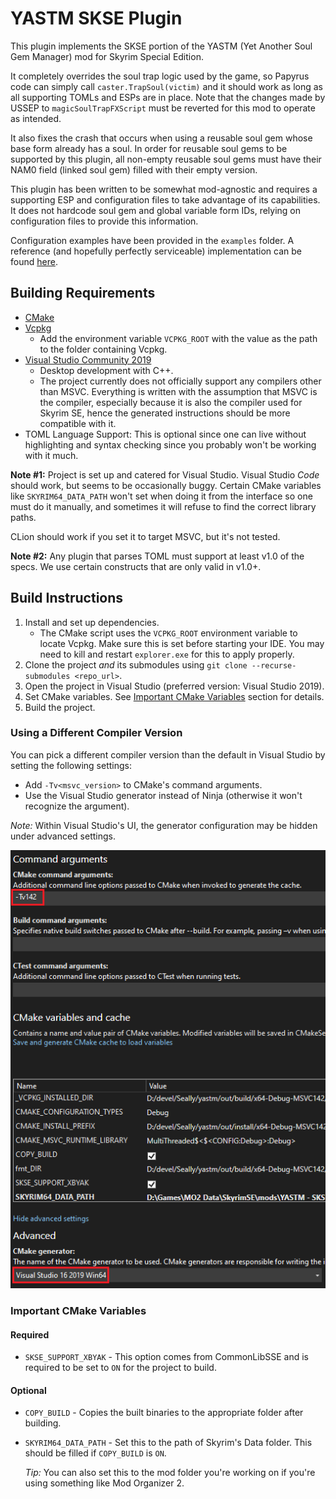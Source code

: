 # YASTM SKSE Plugin

This plugin implements the SKSE portion of the YASTM (Yet Another Soul Gem
Manager) mod for Skyrim Special Edition.

It completely overrides the soul trap logic used by the game, so Papyrus code
can simply call `caster.TrapSoul(victim)` and it should work as long as all
supporting TOMLs and ESPs are in place. Note that the changes made by USSEP to
`magicSoulTrapFXScript` must be reverted for this mod to operate as intended.

It also fixes the crash that occurs when using a reusable soul gem whose base
form already has a soul. In order for reusable soul gems to be supported by this
plugin, all non-empty reusable soul gems must have their NAM0 field (linked soul
gem) filled with their empty version.

This plugin has been written to be somewhat mod-agnostic and requires a
supporting ESP and configuration files to take advantage of its capabilities.
It does not hardcode soul gem and global variable form IDs, relying on
configuration files to provide this information.

Configuration examples have been provided in the `examples` folder. A reference
(and hopefully perfectly serviceable) implementation can be found
[here](https://github.com/Seally/yastm-ck).

## Building Requirements

* [CMake](https://cmake.org/)
* [Vcpkg](https://github.com/microsoft/vcpkg)
  * Add the environment variable `VCPKG_ROOT` with the value as the path to
    the folder containing Vcpkg.
* [Visual Studio Community 2019](https://visualstudio.microsoft.com/)
  * Desktop development with C++.
  * The project currently does not officially support any compilers other than
    MSVC. Everything is written with the assumption that MSVC is the compiler,
    especially because it is also the compiler used for Skyrim SE, hence the
    generated instructions should be more compatible with it.
* TOML Language Support: This is optional since one can live without
  highlighting and syntax checking since you probably won't be working with it
  much.

**Note #1:** Project is set up and catered for Visual Studio. Visual Studio
_Code_ should work, but seems to be occasionally buggy. Certain CMake variables
like `SKYRIM64_DATA_PATH` won't set when doing it from the interface so one
must do it manually, and sometimes it will refuse to find the correct library
paths.

CLion should work if you set it to target MSVC, but it's not tested.

**Note #2:** Any plugin that parses TOML must support at least v1.0 of the
specs. We use certain constructs that are only valid in v1.0+.

## Build Instructions

1. Install and set up dependencies.
   * The CMake script uses the `VCPKG_ROOT` environment variable to locate
     Vcpkg. Make sure this is set before starting your IDE. You may need to kill
     and restart `explorer.exe` for this to apply properly.
2. Clone the project _and_ its submodules using
   `git clone --recurse-submodules <repo_url>`.
3. Open the project in Visual Studio (preferred version: Visual Studio 2019).
4. Set CMake variables. See
   [Important CMake Variables](#important-cmake-variables) section for details.
5. Build the project.

### Using a Different Compiler Version

You can pick a different compiler version than the default in Visual Studio by
setting the following settings:

* Add `-Tv<msvc_version>` to CMake's command arguments.
* Use the Visual Studio generator instead of Ninja (otherwise it won't recognize
  the argument).

_Note:_ Within Visual Studio's UI, the generator configuration may be hidden
under advanced settings.

![CMake Configuration](images/cmake-custom-compiler-0-marked.png)

### Important CMake Variables

#### Required

* `SKSE_SUPPORT_XBYAK` - This option comes from CommonLibSSE and is required
  to be set to `ON` for the project to build.

#### Optional

* `COPY_BUILD` - Copies the built binaries to the appropriate folder after
  building.
* `SKYRIM64_DATA_PATH` - Set this to the path of Skyrim's Data folder. This
  should be filled if `COPY_BUILD` is `ON`.

  _Tip:_ You can also set this to the mod folder you're working on if you're
  using something like Mod Organizer 2.
